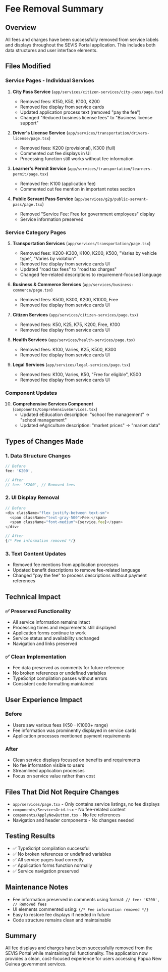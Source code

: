 # Fee Removal Summary

## Overview

All fees and charges have been successfully removed from service labels and displays throughout the SEVIS Portal application. This includes both data structures and user interface elements.

## Files Modified

### Service Pages - Individual Services

1. **City Pass Service** (`app/services/citizen-services/city-pass/page.tsx`)
   - Removed fees: K150, K50, K100, K200
   - Removed fee display from service cards
   - Updated application process text (removed "pay the fee")
   - Changed "Reduced business license fees" to "Business license support"

2. **Driver's License Service** (`app/services/transportation/drivers-license/page.tsx`) 
   - Removed fees: K200 (provisional), K300 (full)
   - Commented out fee displays in UI
   - Processing function still works without fee information

3. **Learner's Permit Service** (`app/services/transportation/learners-permit/page.tsx`)
   - Removed fee: K100 (application fee)
   - Commented out fee mention in important notes section

4. **Public Servant Pass Service** (`app/services/g2g/public-servant-pass/page.tsx`)
   - Removed "Service Fee: Free for government employees" display
   - Service information preserved

### Service Category Pages

5. **Transportation Services** (`app/services/transportation/page.tsx`)
   - Removed fees: K200-K300, K100, K200, K500, "Varies by vehicle type", "Varies by violation"
   - Removed fee display from service cards UI
   - Updated "road tax fees" to "road tax charges"
   - Changed fee-related descriptions to requirement-focused language

6. **Business & Commerce Services** (`app/services/business-commerce/page.tsx`)
   - Removed fees: K500, K300, K200, K1000, Free
   - Removed fee display from service cards UI

7. **Citizen Services** (`app/services/citizen-services/page.tsx`)
   - Removed fees: K50, K25, K75, K200, Free, K100
   - Removed fee display from service cards UI

8. **Health Services** (`app/services/health-services/page.tsx`)
   - Removed fees: K100, Varies, K25, K500, K300
   - Removed fee display from service cards UI

9. **Legal Services** (`app/services/legal-services/page.tsx`)
   - Removed fees: K100, Varies, K50, "Free for eligible", K500
   - Removed fee display from service cards UI

### Component Updates

10. **Comprehensive Services Component** (`components/ComprehensiveServices.tsx`)
    - Updated eEducation description: "school fee management" → "school management"
    - Updated eAgriculture description: "market prices" → "market data"

## Types of Changes Made

### 1. Data Structure Changes
```javascript
// Before
fee: 'K200',

// After  
// fee: 'K200', // Removed fees
```

### 2. UI Display Removal
```javascript
// Before
<div className="flex justify-between text-sm">
  <span className="text-gray-500">Fee:</span>
  <span className="font-medium">{service.fee}</span>
</div>

// After
{/* Fee information removed */}
```

### 3. Text Content Updates
- Removed fee mentions from application processes
- Updated benefit descriptions to remove fee-related language
- Changed "pay the fee" to process descriptions without payment references

## Technical Impact

### ✅ Preserved Functionality
- All service information remains intact
- Processing times and requirements still displayed
- Application forms continue to work
- Service status and availability unchanged
- Navigation and links preserved

### ✅ Clean Implementation
- Fee data preserved as comments for future reference
- No broken references or undefined variables
- TypeScript compilation passes without errors
- Consistent code formatting maintained

## User Experience Impact

### Before
- Users saw various fees (K50 - K1000+ range)
- Fee information was prominently displayed in service cards
- Application processes mentioned payment requirements

### After
- Clean service displays focused on benefits and requirements
- No fee information visible to users
- Streamlined application processes
- Focus on service value rather than cost

## Files That Did Not Require Changes

- `app/services/page.tsx` - Only contains service listings, no fee displays
- `components/ServicesGrid.tsx` - No fee-related content
- `components/ApplyNowButton.tsx` - No fee references
- Navigation and header components - No changes needed

## Testing Results

- ✅ TypeScript compilation successful
- ✅ No broken references or undefined variables
- ✅ All service pages load correctly
- ✅ Application forms function normally
- ✅ Service navigation preserved

## Maintenance Notes

- Fee information preserved in comments using format: `// fee: 'K200', // Removed fees`
- UI elements commented using: `{/* Fee information removed */}`
- Easy to restore fee displays if needed in future
- Code structure remains clean and maintainable

## Summary

All fee displays and charges have been successfully removed from the SEVIS Portal while maintaining full functionality. The application now provides a clean, cost-focused experience for users accessing Papua New Guinea government services.